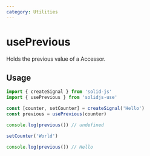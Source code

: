 ```yaml
---
category: Utilities
---
```


# usePrevious

Holds the previous value of a Accessor.

## Usage

```ts
import { createSignal } from 'solid-js'
import { usePrevious } from 'solidjs-use'

const [counter, setCounter] = createSignal('Hello')
const previous = usePrevious(counter)

console.log(previous()) // undefined

setCounter('World')

console.log(previous()) // Hello
```
